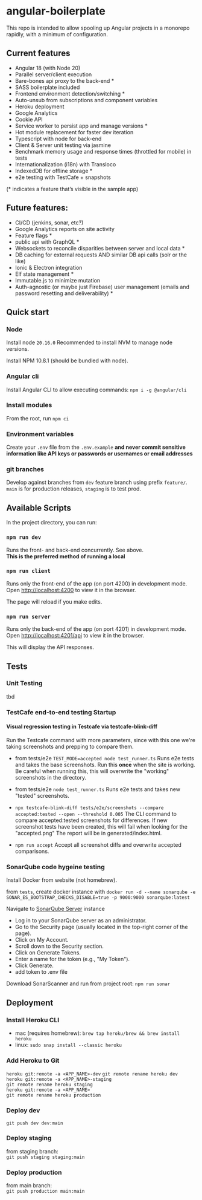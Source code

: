 # angular-boilerplate

This repo is intended to allow spooling up Angular projects in a monorepo rapidly, with a minimum of configuration.

## Current features
* Angular 18 (with Node 20)
* Parallel server/client execution
* Bare-bones api proxy to the back-end *
* SASS boilerplate included
* Frontend environment detection/switching *
* Auto-unsub from subscriptions and component variables
* Heroku deployment
* Google Analytics
* Cookie API
* Service worker to persist app and manage versions *
* Hot module replacement for faster dev iteration
* Typescript with node for back-end
* Client & Server unit testing via jasmine
* Benchmark memory usage and response times (throttled for mobile) in tests
* Internationalization (i18n) with Transloco
* IndexedDB for offline storage *
* e2e testing with TestCafe + snapshots

(* indicates a feature that’s visible in the sample app)

## Future features:
* CI/CD (jenkins, sonar, etc?)
* Google Analytics reports on site activity
* Feature flags *
* public api with GraphQL *
* Websockets to reconcile disparities between server and local data *
* DB caching for external requests AND similar DB api calls (solr or the like)
* Ionic & Electron integration
* Elf state management *
* Immutable.js to minimize mutation
* Auth-agnostic (or maybe just Firebase) user management (emails and password resetting and deliverability) *

## Quick start

### Node

Install node `20.16.0` Recommended to install NVM to manage node versions.

Install NPM 10.8.1 (should be bundled with node).

### Angular cli

Install Angular CLI to allow executing commands: `npm i -g @angular/cli`

### Install modules

From the root, run `npm ci`

### Environment variables

Create your `.env` file from the `.env.example` **and never commit sensitive information like API keys or passwords or usernames or email addresses**


### git branches

Develop against branches from `dev` feature branch using prefix `feature/`. `main` is for production releases, `staging` is to test prod.

## Available Scripts

In the project directory, you can run:

### `npm run dev`

Runs the front- and back-end concurrently. See above.  
**This is the preferred method of running a local**

### `npm run client`

Runs only the front-end of the app (on port 4200) in development mode.  
Open [http://localhost:4200](http://localhost:4200) to view it in the browser.

The page will reload if you make edits.

### `npm run server`

Runs only the back-end of the app (on port 4201) in development mode.  
Open [http://localhost:4201/api](http://localhost:4201/api) to view it in the browser.

This will display the API responses.

## Tests

### Unit Testing

tbd

### TestCafe end-to-end testing Startup

#### Visual regression testing in Testcafe via testcafe-blink-diff
Run the Testcafe command with more parameters, since 
with this one we're taking screenshots and prepping to compare them.

* from tests/e2e `TEST_MODE=accepted node test_runner.ts`
Runs e2e tests and takes the base screenshots. Run this **once** when the site is working.
Be careful when running this, this will overwrite the "working" screenshots in the directory.

* from tests/e2e `node test_runner.ts`
Runs e2e tests and takes new "tested" screenshots.

* `npx testcafe-blink-diff tests/e2e/screenshots --compare accepted:tested --open --threshold 0.005`
The CLI command to compare accepted:tested screenshots for differences. If new screenshot tests have been created, this will fail when looking for the "accepted.png"
The report will be in generated/index.html.

* `npm run accept`
Accept all screenshot diffs and overwrite accepted comparisons.

### SonarQube code hygeine testing

Install Docker from website (not homebrew).

from `tests`, create docker instance with `docker run -d --name sonarqube -e SONAR_ES_BOOTSTRAP_CHECKS_DISABLE=true -p 9000:9000 sonarqube:latest`

Navigate to [SonarQube Server](http://localhost:9000) instance

* Log in to your SonarQube server as an administrator.
* Go to the Security page (usually located in the top-right corner of the page).
* Click on My Account.
* Scroll down to the Security section.
* Click on Generate Tokens.
* Enter a name for the token (e.g., "My Token").
* Click Generate.
* add token to .env file

Download SonarScanner and run from project root: `npm run sonar`

## Deployment

### Install Heroku CLI

* mac (requires homebrew): `brew tap heroku/brew && brew install heroku`
* linux: `sudo snap install --classic heroku`

### Add Heroku to Git

`heroku git:remote -a <APP_NAME>-dev`
`git remote rename heroku dev`  
`heroku git:remote -a <APP_NAME>-staging`  
`git remote rename heroku staging`  
`heroku git:remote -a <APP_NAME>`  
`git remote rename heroku production`

### Deploy dev

`git push dev dev:main`

### Deploy staging

from staging branch:  
`git push staging staging:main`

### Deploy production

from main branch:  
`git push production main:main`
